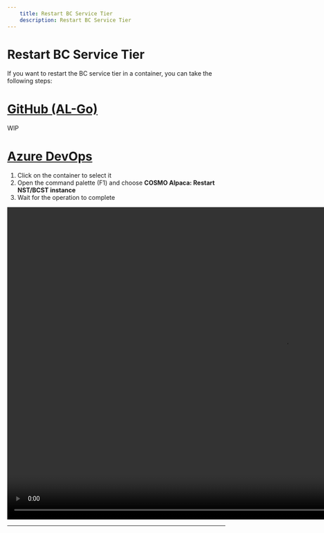```yaml
---
    title: Restart BC Service Tier
    description: Restart BC Service Tier
---
```


# Restart BC Service Tier

If you want to restart the BC service tier in a container, you can take the following steps:

# [**GitHub (AL-Go)**](#tab/github)
WIP

# [**Azure DevOps**](#tab/azdevops)

1. Click on the container to select it
2. Open the command palette (F1) and choose **COSMO Alpaca: Restart NST/BCST instance**
3. Wait for the operation to complete

<video width="1280px" height="720px" controls>
  <source src="../media/restart-service-tier.mp4" type="video/mp4">
  Your browser does not support the video tag.
</video>

---